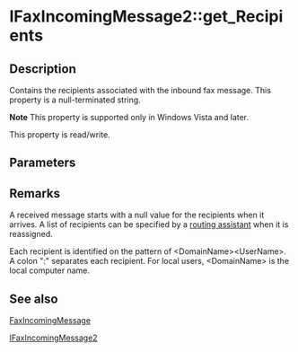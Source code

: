 # IFaxIncomingMessage2::get_Recipients

## Description

Contains the recipients associated with the inbound fax message. This property is a null-terminated string.

**Note** This property is supported only in Windows Vista and later.

This property is read/write.

## Parameters

## Remarks

A received message starts with a null value for the recipients when it arrives. A list of recipients can be specified by a [routing assistant](https://learn.microsoft.com/previous-versions/windows/desktop/fax/-mfax-glossary) when it is reassigned.

Each recipient is identified on the pattern of \<DomainName>\<UserName>. A colon ":" separates each recipient. For local users, \<DomainName> is the local computer name.

## See also

[FaxIncomingMessage](https://learn.microsoft.com/previous-versions/windows/desktop/fax/-mfax-faxincomingmessage)

[IFaxIncomingMessage2](https://learn.microsoft.com/previous-versions/windows/desktop/api/faxcomex/nn-faxcomex-ifaxincomingmessage2)
